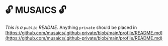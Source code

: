 # 🔓 MUSAICS 🔓

*This is a `public` README*. Anything `private` should be placed in [https://github.com/musaics/.github-private/blob/main/profile/README.md](https://github.com/musaics/.github-private/blob/main/profile/README.md)
